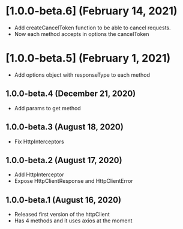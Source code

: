 # [1.0.0-beta.6] (February 14, 2021)
- Add createCancelToken function to be able to cancel requests.
- Now each method accepts in options the cancelToken

# [1.0.0-beta.5] (February 1, 2021)
- Add options object with responseType to each method

## 1.0.0-beta.4 (December 21, 2020)
- Add params to get method

## 1.0.0-beta.3 (August 18, 2020)
- Fix HttpInterceptors

## 1.0.0-beta.2 (August 17, 2020)
- Add HttpInterceptor
- Expose HttpClientResponse and HttpClientError

## 1.0.0-beta.1 (August 16, 2020) 

- Released first version of the httpClient
- Has 4 methods and it uses axios at the moment